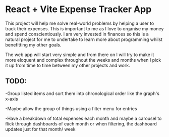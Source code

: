 # React + Vite Expense Tracker App

This project will help me solve real-world problems by helping a user to track their expenses. This is important to me as I love to organise my money and spend conscientiously. I am very invested in finances so this is a natural project for me to undertake to learn more about programming whilst benefitting my other goals.

The web app will start very simple and from there on I will try to make it more eloquent and complex throughout the weeks and months when I pick it up from time to time between my other projects and work.

## TODO:

-Group listed items and sort them into chronological order like the graph's x-axis

-Maybe allow the group of things using a filter menu for entries

-Have a breakdown of total expenses each month and maybe a carousel to flick through dashboards of each month or when filtering, the dashboard updates just for that month/ week
